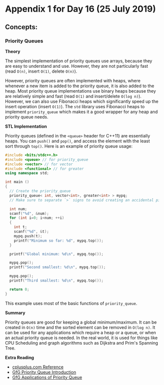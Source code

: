 # Appendix 1 for Day 16 (25 July 2019)

## Concepts:
### Priority Queues
**Theory**

The simplest implementation of priority queues use arrays, because they are easy to understand and use. However, they are not particularly fast (read `O(n)`, insert `O(1)`, delete `O(n)`).

However, priority queues are often implemented with heaps, where whenever a new item is added to the priority queue, it is also added to the heap. Most priority queue implementations use binary heaps because they are relatively simple and fast  (read `O(1)` and insert/delete `O(log n)`). However, we can also use Fibonacci heaps which significantly speed up the insert operation (insert `O(1)`). The `std` library uses Fibonacci heaps to implement `priority_queue` which makes it a good wrapper for any heap and priority queue needs.

**STL Implementation**

Priority queues (defined in the `<queue>` header for C++11) are essentially heaps.
You can `push()` and `pop()`, and access the element with the least sort through `top()`. Here is an example of priority queue usage:
```C++
#include <bits/stdc++.h>
#include <queue> // for priority_queue
#include <vector> // for vector
#include <functional> // for greater
using namespace std;

int main ()
{
  // Create the priority_queue
  priority_queue< int, vector<int>, greater<int> > mypq;
  // Make sure to separate `>` signs to avoid creating an accidental pipe!

  int num;
  scanf("%d", &num);
  for (int i=0; i<num; ++i)
  {
    int t;
    scanf("%d", &t);
    mypq.push(t);
    printf("Minimum so far: %d", mypq.top());
  }

  printf("Global minimum: %d\n", mypq.top());

  mypq.pop();
  printf("Second smallest: %d\n", mypq.top());

  mypq.pop();
  printf("Third smallest: %d\n", mypq.top());

  return 0;
}
```
This example uses most of the basic functions of `priority_queue`.

**Summary**

Priority queues are good for keeping a global minimum/maximum. It can be created in `O(n)` time and the sorted element can be removed in `O(log n)`. It can be used for any applications which require a heap or a queue, or when an actual priority queue is needed. In the real world, it is used for things like CPU Scheduling and graph algorithms such as Dijkstra and Prim's Spanning Tree.

**Extra Reading**

- [cplusplus.com Reference](http://www.cplusplus.com/reference/queue/priority_queue/)
- [GfG Priority Queue Introduction](https://www.geeksforgeeks.org/priority-queue-set-1-introduction/)
- [GfG Applications of Priority Queue](https://www.geeksforgeeks.org/applications-priority-queue/)
